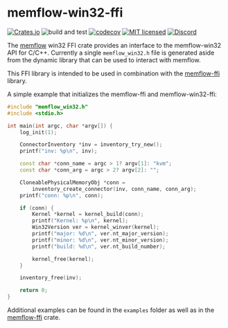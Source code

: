 # memflow-win32-ffi
[![Crates.io](https://img.shields.io/crates/v/memflow.svg)](https://crates.io/crates/memflow)
![build and test](https://github.com/memflow/memflow/workflows/Build%20and%20test/badge.svg?branch=dev)
[![codecov](https://codecov.io/gh/memflow/memflow/branch/master/graph/badge.svg?token=XT7R158N6W)](https://codecov.io/gh/memflow/memflow)
[![MIT licensed](https://img.shields.io/badge/license-MIT-blue.svg)](LICENSE)
[![Discord](https://img.shields.io/discord/738739624976973835?color=%20%237289da&label=Discord)](https://discord.gg/afsEtMR)

The [memflow](https://github.com/memflow/memflow) win32 FFI crate provides an interface to the memflow-win32 API for C/C++. Currently a single `memflow_win32.h` file is generated aside from the dynamic library that can be used to interact with memflow.

This FFI library is intended to be used in combination with the [memflow-ffi](https://github.com/memflow/memflow/memflow-ffi) library.

A simple example that initializes the memflow-ffi and memflow-win32-ffi:
```cpp
#include "memflow_win32.h"
#include <stdio.h>

int main(int argc, char *argv[]) {
	log_init(1);

	ConnectorInventory *inv = inventory_try_new();
	printf("inv: %p\n", inv);

	const char *conn_name = argc > 1? argv[1]: "kvm";
	const char *conn_arg = argc > 2? argv[2]: "";

	CloneablePhysicalMemoryObj *conn =
        inventory_create_connector(inv, conn_name, conn_arg);
	printf("conn: %p\n", conn);

	if (conn) {
		Kernel *kernel = kernel_build(conn);
		printf("Kernel: %p\n", kernel);
		Win32Version ver = kernel_winver(kernel);
		printf("major: %d\n", ver.nt_major_version);
		printf("minor: %d\n", ver.nt_minor_version);
		printf("build: %d\n", ver.nt_build_number);

		kernel_free(kernel);
	}

	inventory_free(inv);

	return 0;
}
```

Additional examples can be found in the `examples` folder as well as in the [memflow-ffi](https://github.com/memflow/memflow/memflow-ffi) crate.
